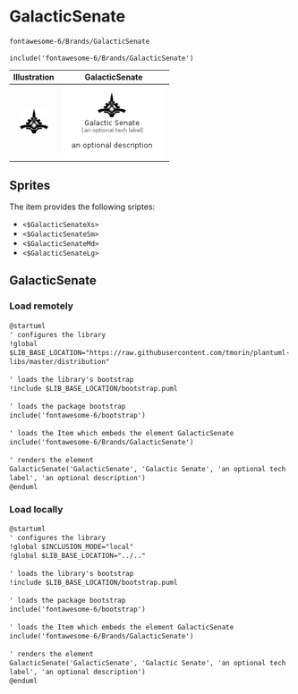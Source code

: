 # GalacticSenate


```text
fontawesome-6/Brands/GalacticSenate
```

```text
include('fontawesome-6/Brands/GalacticSenate')
```



| Illustration | GalacticSenate |
| :---: | :---: |
| ![illustration for Illustration](../../fontawesome-6/Brands/GalacticSenate.png) | ![illustration for GalacticSenate](../../fontawesome-6/Brands/GalacticSenate.Local.png) |



## Sprites
The item provides the following sriptes:

- `<$GalacticSenateXs>`
- `<$GalacticSenateSm>`
- `<$GalacticSenateMd>`
- `<$GalacticSenateLg>`





## GalacticSenate

### Load remotely
```plantuml
@startuml
' configures the library
!global $LIB_BASE_LOCATION="https://raw.githubusercontent.com/tmorin/plantuml-libs/master/distribution"

' loads the library's bootstrap
!include $LIB_BASE_LOCATION/bootstrap.puml

' loads the package bootstrap
include('fontawesome-6/bootstrap')

' loads the Item which embeds the element GalacticSenate
include('fontawesome-6/Brands/GalacticSenate')

' renders the element
GalacticSenate('GalacticSenate', 'Galactic Senate', 'an optional tech label', 'an optional description')
@enduml
```

### Load locally
```plantuml
@startuml
' configures the library
!global $INCLUSION_MODE="local"
!global $LIB_BASE_LOCATION="../.."

' loads the library's bootstrap
!include $LIB_BASE_LOCATION/bootstrap.puml

' loads the package bootstrap
include('fontawesome-6/bootstrap')

' loads the Item which embeds the element GalacticSenate
include('fontawesome-6/Brands/GalacticSenate')

' renders the element
GalacticSenate('GalacticSenate', 'Galactic Senate', 'an optional tech label', 'an optional description')
@enduml
```

